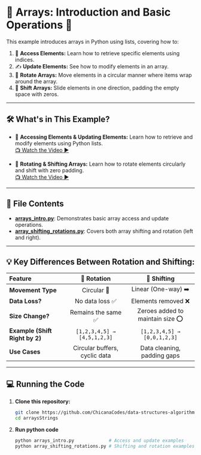 # 🌟 Arrays: Introduction and Basic Operations 🌟

This example introduces arrays in Python using lists, covering how to:

1. 🧐 **Access Elements:** Learn how to retrieve specific elements using indices.  
2. ✍️ **Update Elements:** See how to modify elements in an array.  
3. 🔄 **Rotate Arrays:** Move elements in a circular manner where items wrap around the array.  
4. 🚚 **Shift Arrays:** Slide elements in one direction, padding the empty space with zeros.

---

## 🛠️ **What's in This Example?**

- 🎯 **Accessing Elements & Updating Elements:** Learn how to retrieve and modify elements using Python lists.  
   [📺 Watch the Video ▶️](https://youtube.com/shorts/7PubggmDrDU?si=mJEKPP9X5XAkj6aB)  

- 🔄 **Rotating & Shifting Arrays:** Learn how to rotate elements circularly and shift with zero padding.  
   [📺 Watch the Video ▶️](https://youtube.com/your-shifting-rotation-video-link)  

---

## 📂 **File Contents**

- **[arrays_intro.py](arrays_intro.py)**: Demonstrates basic array access and update operations.  
- **[array_shifting_rotations.py](array_shifting_rotations.py)**: Covers both array shifting and rotation (left and right).  

---

## 💡 **Key Differences Between Rotation and Shifting:**

| Feature                        | 🔄 **Rotation**                | 🚚 **Shifting**               |
|:-------------------------------|:------------------------------:|:-----------------------------:|
| **Movement Type**              | Circular 🔁                   | Linear (One-way) ➡️           |
| **Data Loss?**                 | No data loss ✅               | Elements removed ❌            |
| **Size Change?**               | Remains the same ✅            | Zeroes added to maintain size ⭕ |
| **Example (Shift Right by 2)** | `[1,2,3,4,5] → [4,5,1,2,3]` | `[1,2,3,4,5] → [0,0,1,2,3]`    |
| **Use Cases**                  | Circular buffers, cyclic data | Data cleaning, padding gaps   |

---

## 💻 **Running the Code**

1. **Clone this repository:**
   ```bash
   git clone https://github.com/ChicanaCodes/data-structures-algorithms.git
   cd arraysStrings
2. **Run python code**
   ```bash
   python arrays_intro.py             # Access and update examples
   python array_shifting_rotations.py # Shifting and rotation examples

